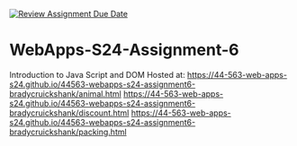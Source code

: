 [![Review Assignment Due Date](https://classroom.github.com/assets/deadline-readme-button-24ddc0f5d75046c5622901739e7c5dd533143b0c8e959d652212380cedb1ea36.svg)](https://classroom.github.com/a/1Z6dGCon)
# WebApps-S24-Assignment-6
Introduction to Java Script and DOM
Hosted at:
https://44-563-web-apps-s24.github.io/44563-webapps-s24-assignment6-bradycruickshank/animal.html
https://44-563-web-apps-s24.github.io/44563-webapps-s24-assignment6-bradycruickshank/discount.html
https://44-563-web-apps-s24.github.io/44563-webapps-s24-assignment6-bradycruickshank/packing.html
